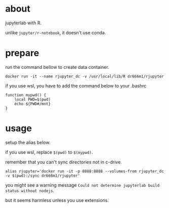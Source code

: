 # about
jupyterlab with R.

unlike `jupyter/r-notebook`, it doesn't use conda.

# prepare
run the command bellow to create data container.
```
docker run -it --name rjupyter_dc -v /usr/local/lib/R dr666m1/rjupyter
```

if you use wsl, you have to add the command below to your .bashrc
```
function mypwd() {
    local PWD=$(pwd)
    echo ${PWD#/mnt}
}
```

# usage
setup the alias below.

if you use wsl, replace `$(pwd)` to `$(mypwd)`.

remember that you can't sync directories not in c-drive.

```
alias rjupyter='docker run -it -p 8888:8888 --volumes-from rjupyter_dc -v $(pwd):/sync dr666m1/rjupyter'
```

you might see a warning message `Could not determine jupyterlab build status without nodejs`.

but it seems harmless unless you use extensions.
